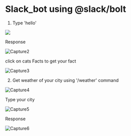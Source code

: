 # Slack_bot using @slack/bolt

1) Type 'hello'
  <img src="https://i.ibb.co/27CfPf7/Capture1.png">
  
  Response
  
  
  <img src="https://i.ibb.co/w4BKBNK/Capture2.png" alt="Capture2">
  
  
  click on cats Facts to get your fact
  
  <img src="https://i.ibb.co/VJY59qp/Capture3.png" alt="Capture3" >
  
2) Get weather of your city using '/weather' command

  <img src="https://i.ibb.co/cCYNGcZ/Capture4.png" alt="Capture4">
  
  Type your city
  
  
  <img src="https://i.ibb.co/T8G17tQ/Capture5.png" alt="Capture5">
  
  Response
  
  
  <img src="https://i.ibb.co/8sV4KBp/Capture6.png" alt="Capture6" >
